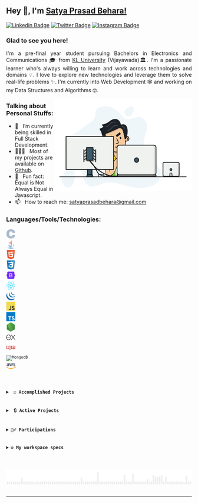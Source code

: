 ## Hey 👋, I'm [Satya Prasad Behara!](https://github.com/beharavenkatasatyaprasad/) 

[![Linkedin Badge](https://img.shields.io/badge/-LinkedIn-0e76a8?style=flat-square&logo=Linkedin&logoColor=white)](https://www.linkedin.com/in/satya-prasad-behara-51ab861a2/)
[![Twitter Badge](https://img.shields.io/badge/-Twitter-00acee?style=flat-square&logo=Twitter&logoColor=white)](https://twitter.com/satyaplanet1)
[![Instagram Badge](https://img.shields.io/badge/-Instagram-e4405f?style=flat-square&logo=Instagram&logoColor=white)](https://www.instagram.com/satya_behara/)



### Glad to see you here! &nbsp;

<p align='justify'>I'm a pre-final year student pursuing Bachelors in Electronics and Communications 🎓 from  <a href="https://www.kluniversity.in/" target="_blank">KL University</a> (Vijayawada)🏛. I'm a passionate learner who's always willing to learn and work across technologies and domains 💡. I love to explore new technologies and leverage them to solve real-life problems ✨. I'm currently into Web Development 🕸️ and working on my Data Structures and Algorithms 🤓.</p>


<img align="right" height="250" width="375" alt="" src="gifs/code1.gif" />

### Talking about Personal Stuffs:

- 🚀 &nbsp; I’m currently being skilled in Full Stack Development.
- 👨🏻‍💻 &nbsp; Most of my projects are available on [Github](https://github.com/beharavenkatasatyaprasad).
- 👾 &nbsp; Fun fact: Equal is Not Always Equal in Javascript.
- 📫 &nbsp; How to reach me: satyaprasadbehara@gmail.com

### Languages/Tools/Technologies:

<code><img height="25" src="https://github.com/devicons/devicon/blob/master/icons/c/c-original.svg" alt="c">
<code><img height="25" src="https://github.com/devicons/devicon/blob/master/icons/java/java-original.svg" alt="c"></code>
<code><img height="25" src="https://github.com/devicons/devicon/blob/master/icons/html5/html5-original.svg" alt="html5"></code>
<code><img height="25" src="https://github.com/devicons/devicon/blob/master/icons/css3/css3-original.svg" alt="css3"></code>
<code><img height="25" src="https://github.com/devicons/devicon/blob/master/icons/bootstrap/bootstrap-plain.svg" alt="bootstrap"></code>
<code><img height="25" src="https://github.com/devicons/devicon/blob/master/icons/react/react-original.svg" alt="react"></code>
<code><img height="25" src="https://github.com/devicons/devicon/blob/master/icons/jquery/jquery-original.svg" alt="jquery"></code>
<code><img height="25" src="https://github.com/devicons/devicon/blob/master/icons/javascript/javascript-original.svg" alt="javascript"></code>
<code><img height="25" src="https://github.com/devicons/devicon/blob/master/icons/typescript/typescript-original.svg" alt="typescript"></code>
<code><img height="25" src="https://github.com/devicons/devicon/blob/master/icons/nodejs/nodejs-original.svg" alt="nodejs"></code>
<code><img height="25" src="https://github.com/devicons/devicon/blob/master/icons/express/express-original.svg" alt="express"></code>
<code><img height="25" src="https://github.com/devicons/devicon/blob/master/icons/npm/npm-original-wordmark.svg" alt="nodepackagemanager"></code>
<code><img height="26" src="https://img.icons8.com/color/144/000000/mongodb.png" alt="MongodB"></code>
<code><img height="26" src="https://github.com/devicons/devicon/blob/master/icons/amazonwebservices/amazonwebservices-original.svg" alt="aws"></code>
<br>
  
<details><br>
	<summary><b> ☑️ Accomplished Projects</b></summary>
	<table align='center'>
	  <thead>
	    <tr>
	      <th>#</th>
	      <th>Project Name</th>
	      <th>Tools / Technologies</th>
	      <th>Description</th>
	    </tr>
	  </thead>
	  <tbody>
	     <tr>
	      <td>01</td>
	      <td align='center'><a href='https://github.com/beharavenkatasatyaprasad/Find-A-Pic'>Find a Pic webapp</a></td>
	      <td align='center'>
		      <img height="25" src="https://github.com/devicons/devicon/blob/master/icons/html5/html5-original.svg" alt="html5">
		      <img height="25" src="https://github.com/devicons/devicon/blob/master/icons/css3/css3-original.svg" alt="css3">
		      <img height="25" src="https://github.com/devicons/devicon/blob/master/icons/javascript/javascript-original.svg" alt="javascript">
	      </td>
	      <td align='center'>An app integrated by using unsplash api</td>
	    </tr>
	     <tr>
	      <td>02</td>
	      <td align='center'><a href='https://github.com/beharavenkatasatyaprasad/SillyFy-URL-Shortener-UI'>SillyFy</a></td>
	      <td align='center'>
		      <img height="25" src="https://github.com/devicons/devicon/blob/master/icons/html5/html5-original.svg" alt="html5">
		      <img height="25" src="https://github.com/devicons/devicon/blob/master/icons/css3/css3-original.svg" alt="css3">
		      <img height="25" src="https://github.com/devicons/devicon/blob/master/icons/javascript/javascript-original.svg" alt="javascript"> 
		      <br>
		      <img height="25" src="https://github.com/devicons/devicon/blob/master/icons/nodejs/nodejs-original.svg" alt="nodejs">
		      <img height="25" src="https://github.com/devicons/devicon/blob/master/icons/express/express-original.svg" alt="express">
		      <img height="26" src="https://img.icons8.com/color/144/000000/mongodb.png" alt="MongodB">
	      </td>
	      <td align='center'>A URL Shortening web application.</td>
	    </tr>
	    <tr>
	      <td>03</td>		    
	      <td align='center'><a href='https://github.com/beharavenkatasatyaprasad/Recipes-Rover-UI'>Recipes Rover</a></td>
	      <td align='center'>
		      <img height="25" src="https://github.com/devicons/devicon/blob/master/icons/react/react-original.svg" alt="react">
		      <img height="25" src="https://github.com/devicons/devicon/blob/master/icons/javascript/javascript-original.svg" alt="javascript"> 
		      <br>
		      <img height="25" src="https://github.com/devicons/devicon/blob/master/icons/nodejs/nodejs-original.svg" alt="nodejs">
		      <img height="25" src="https://github.com/devicons/devicon/blob/master/icons/express/express-original.svg" alt="express">
		      <img height="26" src="https://img.icons8.com/color/144/000000/mongodb.png" alt="MongodB">	      
	      </td>
	      <td align='center'>A recipes app with all CRUD operations.</td>
	    </tr>
	    <tr>
	      <td>04</td>		    
	      <td align='center'><a href='https://github.com/beharavenkatasatyaprasad/universal-covid-tracker-Webapp'>Universal Covid Tracker</a></td>
	      <td align='center'>
		      <img height="25" src="https://github.com/devicons/devicon/blob/master/icons/html5/html5-original.svg" alt="html5">
		      <img height="25" src="https://github.com/devicons/devicon/blob/master/icons/css3/css3-original.svg" alt="css3">
		      <img height="25" src="https://github.com/devicons/devicon/blob/master/icons/javascript/javascript-original.svg" alt="javascript">
		      <img height="25" src="https://github.com/devicons/devicon/blob/master/icons/jquery/jquery-original.svg" alt="jquery">		      
	      </td>
	      <td align='center'>Helpful to track covid-19 cases around the world</td>
	    </tr>		  
	    <tr>
	      <td>05</td>   
	      <td align='center'><a href="https://github.com/beharavenkatasatyaprasad/Indian-covid-tracker-Webapp">Indian Covid Tracker</a></td>
	      <td align='center'>
		      <img height="25" src="https://github.com/devicons/devicon/blob/master/icons/html5/html5-original.svg" alt="html5">
		      <img height="25" src="https://github.com/devicons/devicon/blob/master/icons/css3/css3-original.svg" alt="css3">
		      <img height="25" src="https://github.com/devicons/devicon/blob/master/icons/javascript/javascript-original.svg" alt="javascript">
		      <img height="25" src="https://github.com/devicons/devicon/blob/master/icons/jquery/jquery-original.svg" alt="jquery">
	      </td>
	      <td align='center'>Helpful to track statewise covid-19 cases in India</td>
	    </tr>
		  	    <tr>
	      <td>06</td>   
	      <td align='center'><a href="https://github.com/beharavenkatasatyaprasad/Customer-Relationship-Management-Backend">CRM System</a></td>
	      <td align='center'>
		      <img height="25" src="https://github.com/devicons/devicon/blob/master/icons/javascript/javascript-original.svg" alt="javascript">
		      <img height="25" src="https://github.com/devicons/devicon/blob/master/icons/nodejs/nodejs-original.svg" alt="nodejs">
		      <img height="25" src="https://github.com/devicons/devicon/blob/master/icons/express/express-original.svg" alt="express">
		      <img height="26" src="https://img.icons8.com/color/144/000000/mongodb.png" alt="MongodB">
	      </td>
	      <td align='center'>backend for customer relationship management system.</td>
	    </tr>
	    <tr>
	      <td>07</td>		    
	      <td align='center'><a href='https://github.com/beharavenkatasatyaprasad/restaurant-finder'>Resto Finder Webapp</a></td>
	      <td align='center'>
		      <img height="25" src="https://github.com/devicons/devicon/blob/master/icons/html5/html5-original.svg" alt="html5">
		      <img height="25" src="https://github.com/devicons/devicon/blob/master/icons/css3/css3-original.svg" alt="css3">
		      <img height="25" src="https://github.com/devicons/devicon/blob/master/icons/javascript/javascript-original.svg" alt="javascript">
	      </td>
	      <td align='center'>An app integrated by using the Zomato Api's `/geolocation` Endpoint</td>
	    </tr>
	    <tr>
	      <td>08</td>		    
	      <td align='center'><a href='https://github.com/beharavenkatasatyaprasad/Mentor-Assignment-Webapp'>Mentor Assignment Webapp</a></td>
	      <td align='center'>
		      <img height="25" src="https://github.com/devicons/devicon/blob/master/icons/html5/html5-original.svg" alt="html5">
		      <img height="25" src="https://github.com/devicons/devicon/blob/master/icons/css3/css3-original.svg" alt="css3">
		      <img height="25" src="https://github.com/devicons/devicon/blob/master/icons/javascript/javascript-original.svg" alt="javascript">
		      <img height="25" src="https://github.com/devicons/devicon/blob/master/icons/nodejs/nodejs-original.svg" alt="nodejs">
		      <img height="25" src="https://github.com/devicons/devicon/blob/master/icons/express/express-original.svg" alt="express">
		      <img height="26" src="https://img.icons8.com/color/144/000000/mongodb.png" alt="MongodB">
	      </td>
	      <td align='center'>An app integrated by using self build REST api Deployed in Heroku.</td>
	    </tr>
	    <tr>
	      <td>09</td>		   
	      <td align='center'><a href='https://github.com/beharavenkatasatyaprasad/frontend-development/tree/main/boomcars/v0.5'>Boom Cars</a></td>
	      	      <td align='center'>
		      <img height="25" src="https://github.com/devicons/devicon/blob/master/icons/html5/html5-original.svg" alt="html5">
		      <img height="25" src="https://github.com/devicons/devicon/blob/master/icons/css3/css3-original.svg" alt="css3">
		      <img height="25" src="https://github.com/devicons/devicon/blob/master/icons/javascript/javascript-original.svg" alt="javascript">
	      </td>
	      <td align='center'>it's a basic website build to make myself familiar with Css & Html</td>
	    </tr>
	  </tbody>
	</table>
</details><br>
<details><br>
	<summary><b> 🔃 Active Projects</b></summary>
	<table align='center'>
	  <thead>
	    <tr>
 	      <th>Project Name</th>
	      <th>Description</th>
	    </tr>
	  </thead>
	  <tbody>
	     <tr>
	      <td align='center'>Customer RelationShip Management</td>
	      <td align='center'>To Design API endpoints for the CRM System..</td>
	    </tr>
<!-- 	    <tr> 
	      <td align='center'>Hotel Administration Webapp</td>
	      <td align='center'>a webapp used to manage rooms and customers services of a hotel.</td>
	    </tr> -->
	  </tbody>
	</table>
</details><br>
<details><br>
	<summary><b>🏃‍♂️ Participations</b></summary>
	<table align='center'>
	  <thead>
	    <tr>
	      <th>Name</th>
	      <th>Skills used</th>
	      <th>Description</th>
	    </tr>
	  </thead>
	  <tbody>
	     <tr>
	      <td align='center'><a href='https://github.com/beharavenkatasatyaprasad/Rest-API-Webapp-challenge'>Frontend Mentor Webapp Challenge</a></td>
	      	      <td align='center'>
		      <img height="25" src="https://github.com/devicons/devicon/blob/master/icons/html5/html5-original.svg" alt="html5">
		      <img height="25" src="https://github.com/devicons/devicon/blob/master/icons/css3/css3-original.svg" alt="css3">
		      <img height="25" src="https://github.com/devicons/devicon/blob/master/icons/javascript/javascript-original.svg" alt="javascript">
	      </td>
	      <td align='center'> challenge is to integrate with the REST Countries API to pull country data.</td>
	    </tr>
	    <tr>
	      <td align='center'><a href='https://github.com/beharavenkatasatyaprasad/Hackathon-31-10-2020'>Guvi's Hackathon</a></td>
	      	      <td align='center'>
		      <img height="25" src="https://github.com/devicons/devicon/blob/master/icons/html5/html5-original.svg" alt="html5">
		      <img height="25" src="https://github.com/devicons/devicon/blob/master/icons/css3/css3-original.svg" alt="css3">
		      <img height="25" src="https://github.com/devicons/devicon/blob/master/icons/javascript/javascript-original.svg" alt="javascript">
	      </td>
	      <td align='center'>Challenge is to integrate with the FreshDesk API & build freshdesk clone.</td>
	    </tr>
	  </tbody>
	</table>
</details><br>
<details><br>
	<summary><b>⚙️ My workspace specs</b></summary>
<!--   <summary><b>⚙️ Things I use to get stuff done</b></summary> -->
	<table align='center'>
	  <tbody>
	    <tr align='center'>
	      <td><b>Laptop</b></td>
	      <td>Lenovo Ideapad 320 (i5,7th Generation)</td>
	    </tr>
	     <tr align='center'>
	      <td><b>Operating system</b></td>
	      <td>
		      windows10 & Ubuntu 20.04
	      </td>
            </tr>		  
	    <tr align='center'>
	      <td><b>Browser</b></td>
	      <td>
		      Firefox Developer Edition
	      </td>
	    </tr>
	    <tr align='center'>
	      <td><b>Code Editor</b></td>
	      <td>
		      VS Code - the best editor out there.
              </td>
	    </tr>
	  </tbody>
	</table>
</details><br>

<img  src="gifs/bars.gif" alt=""/>

-------

